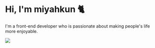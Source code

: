 # Hi, I'm miyahkun 🐈

I'm a front-end developer who is passionate about making people's life more enjoyable.

<a href="https://github.com/anuraghazra/github-readme-stats">
  <img align="left" src="https://github-readme-stats.vercel.app/api?username=miyahkun&count_private=true&show_icons=true&theme=radical" />
</a>

